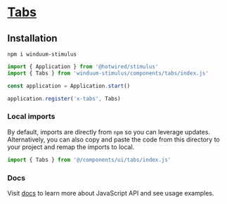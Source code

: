 # [Tabs](https://winduum.dev/docs/components/tabs.html)

## Installation
```shell
npm i winduum-stimulus
```

```js
import { Application } from '@hotwired/stimulus'
import { Tabs } from 'winduum-stimulus/components/tabs/index.js'

const application = Application.start()

application.register('x-tabs', Tabs)
```

### Local imports
By default, imports are directly from `npm` so you can leverage updates.
Alternatively, you can also copy and paste the code from this directory to your project and remap the imports to local.

```js
import { Tabs } from '@/components/ui/tabs/index.js'
```

### Docs
Visit [docs](https://winduum.dev/docs/components/tabs.html) to learn more about JavaScript API and see usage examples.
